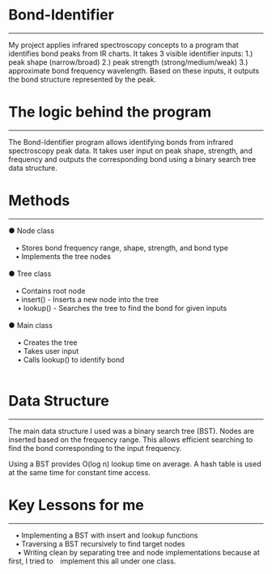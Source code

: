 # Bond-Identifier
---

My project applies infrared spectroscopy concepts to a program that identifies bond peaks from IR charts. It takes 3 visible identifier inputs: 1.) peak shape (narrow/broad) 2.) peak strength (strong/medium/weak) 3.) approximate bond frequency wavelength. Based on these inputs, it outputs the bond structure represented by the peak.


# The logic behind the program
---
The Bond-Identifier program allows identifying bonds from infrared spectroscopy peak data. It takes user input on peak shape, strength, and frequency and outputs the corresponding bond using a binary search tree data structure.

# Methods
---
● Node class<br><br>
 &emsp;• Stores bond frequency range, shape, strength, and bond type<br>
 &emsp;• Implements the tree nodes<br><br>
● Tree class<br><br>
 &emsp;• Contains root node<br>
  &emsp;• insert() - Inserts a new node into the tree<br>
&emsp; • lookup() - Searches the tree to find the bond for given inputs<br><br>
● Main class<br><br>
 &emsp; • Creates the tree<br>
&emsp; • Takes user input<br>
&emsp; • Calls lookup() to identify bond<br><br>
  
# Data Structure
---
The main data structure I used was a binary search tree (BST). Nodes are inserted based on the frequency range. This allows efficient searching to find the bond corresponding to the input frequency.

Using a BST provides O(log n) lookup time on average. A hash table is used at the same time for constant time access.

# Key Lessons for me
---
 &emsp;• Implementing a BST with insert and lookup functions<br>
&emsp;• Traversing a BST recursively to find target nodes<br>
&emsp; • Writing clean by separating tree and node implementations because at first, I tried to&emsp;implement this all under one class. <br>
